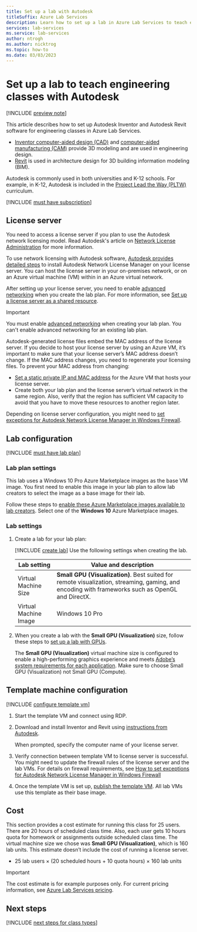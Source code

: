 ```yaml
---
title: Set up a lab with Autodesk
titleSuffix: Azure Lab Services
description: Learn how to set up a lab in Azure Lab Services to teach engineering classes with Autodesk.
services: lab-services
ms.service: lab-services
author: ntrogh
ms.author: nicktrog
ms.topic: how-to
ms.date: 03/03/2023
---
```


# Set up a lab to teach engineering classes with Autodesk

[!INCLUDE [preview note](./includes/lab-services-new-update-focused-article.md)]

This article describes how to set up Autodesk Inventor and Autodesk Revit software for engineering classes in Azure Lab Services.

- [Inventor computer-aided design (CAD)](https://www.Autodesk.com/products/inventor/new-features) and [computer-aided manufacturing (CAM)](https://www.Autodesk.com/products/inventor-cam/overview) provide 3D modeling and are used in engineering design.
- [Revit](https://www.Autodesk.com/products/revit/overview) is used in architecture design for 3D building information modeling (BIM).

Autodesk is commonly used in both universities and K-12 schools. For example, in K-12, Autodesk is included in the [Project Lead the Way (PLTW)](./class-type-pltw.md) curriculum.

[!INCLUDE [must have subscription](./includes/lab-services-class-type-subscription.md)]

## License server

You need to access a license server if you plan to use the Autodesk network licensing model. Read Autodesk's article on [Network License Administration](https://knowledge.Autodesk.com/customer-service/network-license-administration/network-deployment/preparing-for-deployment/determining-installation-type) for more information.

To use network licensing with Autodesk software, [Autodesk provides detailed steps](https://knowledge.Autodesk.com/customer-service/network-license-administration/install-and-configure-network-license) to install Autodesk Network License Manager on your license server. You can host the license server in your on-premises network, or on an Azure virtual machine (VM) within in an Azure virtual network.

After setting up your license server, you need to enable [advanced networking](how-to-connect-vnet-injection.md) when you create the lab plan. For more information, see [Set up a license server as a shared resource](./how-to-create-a-lab-with-shared-resource.md).

> [!IMPORTANT]
> You must enable [advanced networking](how-to-connect-vnet-injection.md) when creating your lab plan. You can't enable advanced networking for an existing lab plan.

Autodesk-generated license files embed the MAC address of the license server. If you decide to host your license server by using an Azure VM, it’s important to make sure that your license server’s MAC address doesn’t change. If the MAC address changes, you need to regenerate your licensing files. To prevent your MAC address from changing:

- [Set a static private IP and MAC address](how-to-create-a-lab-with-shared-resource.md#tips) for the Azure VM that hosts your license server.
- Create both your lab plan and the license server’s virtual network in the same region. Also, verify that the region has sufficient VM capacity to avoid that you have to move these resources to another region later.

Depending on license server configuration, you might need to [set exceptions for Autodesk Network License Manager in Windows Firewall](https://www.Autodesk.com/support/technical/article/caas/sfdcarticles/sfdcarticles/How-to-set-exceptions-for-Autodesk-Network-License-Manger-in-Windows-Firewall.html).

## Lab configuration

[!INCLUDE [must have lab plan](./includes/lab-services-class-type-lab-plan.md)]

### Lab plan settings

This lab uses a Windows 10 Pro Azure Marketplace images as the base VM image. You first need to enable this image in your lab plan to allow lab creators to select the image as a base image for their lab.

Follow these steps to [enable these Azure Marketplace images available to lab creators](specify-marketplace-images.md). Select one of the **Windows 10** Azure Marketplace images.

### Lab settings

1. Create a lab for your lab plan:

    [!INCLUDE [create lab](./includes/lab-services-class-type-lab.md)]  Use the following settings when creating the lab.

    | Lab setting | Value and description |
    | ------------ | ------------------ |
    | Virtual Machine Size | **Small GPU (Visualization)**. Best suited for remote visualization, streaming, gaming, and encoding with frameworks such as OpenGL and DirectX. |
    | Virtual Machine Image | Windows 10 Pro |

1. When you create a lab with the **Small GPU (Visualization)** size, follow these steps to [set up a lab with GPUs](./how-to-setup-lab-gpu.md).

    The **Small GPU (Visualization)** virtual machine size is configured to enable a high-performing graphics experience and meets [Adobe’s system requirements for each application](https://helpx.adobe.com/creative-cloud/system-requirements.html). Make sure to choose Small GPU (Visualization) not Small GPU (Compute).

## Template machine configuration

[!INCLUDE [configure template vm](./includes/lab-services-class-type-template-vm.md)]

1. Start the template VM and connect using RDP.

1. Download and install Inventor and Revit using [instructions from Autodesk](https://knowledge.Autodesk.com/customer-service/download-install/install-software).

    When prompted, specify the computer name of your license server.

1. Verify connection between template VM to license server is successful. You might need to update the firewall rules of the license server and the lab VMs. For details on firewall requirements, see [How to set exceptions for Autodesk Network License Manager in Windows Firewall](https://www.Autodesk.com/support/technical/article/caas/sfdcarticles/sfdcarticles/How-to-set-exceptions-for-Autodesk-Network-License-Manger-in-Windows-Firewall.html)
1. Once the template VM is set up, [publish the template VM](how-to-create-manage-template.md). All lab VMs use this template as their base image.

## Cost

This section provides a cost estimate for running this class for 25 users. There are 20 hours of scheduled class time. Also, each user gets 10 hours quota for homework or assignments outside scheduled class time. The virtual machine size we chose was **Small GPU (Visualization)**, which is 160 lab units. This estimate doesn’t include the cost of running a license server.

- 25 lab users &times; (20 scheduled hours + 10 quota hours) &times; 160 lab units

> [!IMPORTANT]
> The cost estimate is for example purposes only. For current pricing information, see [Azure Lab Services pricing](https://azure.microsoft.com/pricing/details/lab-services/).

## Next steps

[!INCLUDE [next steps for class types](./includes/lab-services-class-type-next-steps.md)]
